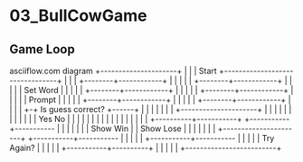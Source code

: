 # 03_BullCowGame

## Game Loop

asciiflow.com diagram
             +---------------------+
             |                     |
             |    Start            +--------------------------------+
             |                     |                                |
             +--------+------------+                                |
                      |                                             |
                      |                                             |
             +--------+------------+                                |
             |                     |                                |
             |   Set Word          |                                |
             |                     |                                |
             +--------+------------+                                |
                      |                                             |
                      |                                             |
             +--------+------------+                                |
             |                     |                                |
             |    Prompt           |                                |
             |                     |                                |
             +--------+------------+                                |
                      |                                             |
                      |                                             |
             +--------+------------+                                |
             |                     |                                |
           +-+  Is guess correct?  +------+                         |
           | |                     |      |                         |
           | +---------------------+      |                         |
           |                              |                         |
           |                              |                         |
           |                              |                         |
           | Yes                       No |                         |
           |                              |                         |
           |                              |                         |
           |                              |                         |
           |                              |                         |
           |                              |                         |
+----------+-----------+      +-----------+-----------              |
|                      |      |                      |              |
|       Show Win       |      |      Show Lose       |              |
|                      |      |                      |              |
+----------------------+      +-----------+-----------              |
                                          |                         |
                                          |                         |
                              +-----------+-----------              |
                              |                      |              |
                              |     Try Again?       |              |
                              |                      |              |
                              +-----------+----------+              |
                                          |                         |
                                          |                         |
                                          +-------------------------+

